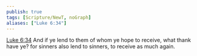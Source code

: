 ```yaml
---
publish: true
tags: [Scripture/NewT, noGraph]
aliases: ["Luke 6:34"]
---
```

[Luke 6:34](https://churchofjesuschrist.org/study/scriptures/nt/luke/6?lang=eng&id=p34#p34) And if ye lend to them of whom ye hope to receive, what thank have ye? for sinners also lend to sinners, to receive as much again.
